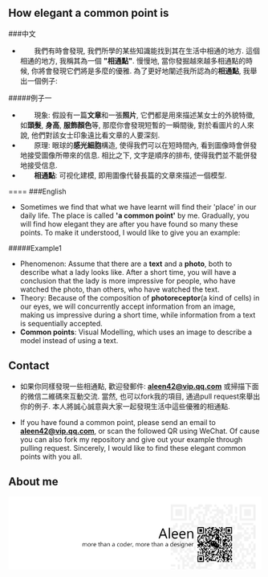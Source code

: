 ## How elegant a common point is
###中文
- &#160; &#160; &#160; &#160;我們有時會發現, 我們所學的某些知識能找到其在生活中相通的地方. 這個相通的地方, 我稱其為一個 **"相通點"**. 慢慢地, 當你發掘越來越多相通點的時候, 你將會發現它們將是多麼的優雅. 為了更好地闡述我所認為的**相通點**, 我舉出一個例子:

#####例子一
- &#160; &#160; &#160; &#160;現象: 假設有一篇**文章**和一張**照片**, 它們都是用來描述某女士的外貌特徵, 如**頭髮**, **身高**, **服飾顏色**等, 那麼你會發現短暫的一瞬間後, 對於看圖片的人來說, 他們對該女士印象遠比看文章的人要深刻. 
- &#160; &#160; &#160; &#160;原理: 眼球的**感光細胞**構造, 使得我們可以在短時間內, 看到圖像時會併發地接受圖像所帶來的信息. 相比之下, 文字是順序的排布, 使得我們並不能併發地接受信息.
- &#160; &#160; &#160; &#160;**相通點**: 可视化建模, 即用圖像代替長篇的文章來描述一個模型.

====
###English
- Sometimes we find that what we have learnt will find their 'place' in our daily life. The place is called **'a common point'** by me. Gradually, you will find how elegant they are after you have found so many these points. To make it understood, I would like to give you an example:

#####Example1
- Phenomenon: Assume that there are a **text** and a **photo**, both to describe what a lady looks like. After a short time, you will have a conclusion that the lady is more impressive for people, who have watched the photo, than others, who have watched the text.
- Theory: Because of the composition of **photoreceptor**(a kind of cells) in our eyes, we will concurrently accept information from an image, making us impressive during a short time, while information from a text is sequentially accepted.
- **Common points**: Visual Modelling, which uses an image to describe a model instead of using a text.

## Contact 
- 如果你同樣發現一些相通點, 歡迎發郵件: **<aleen42@vip.qq.com>** 或掃描下面的微信二維碼來互動交流. 當然, 也可以fork我的項目, 通過pull request來舉出你的例子. 本人將誠心誠意與大家一起發現生活中這些優雅的相通點.

- If you have found a common point, please send an email to **<aleen42@vip.qq.com>**, or scan the followed QR using WeChat. Of cause you can also fork my repository and give out your example through pulling request. Sincerely, I would like to find these elegant common points with you all.

## About me
<a href="http://aleen42.github.io/" target="_blank" ><img src="./tail.gif"></a>